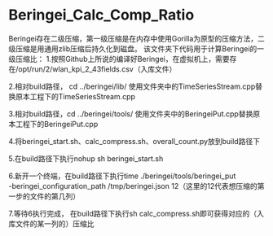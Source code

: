 # Beringei_Calc_Comp_Ratio
Beringei存在二级压缩，第一级压缩是在内存中使用Gorilla为原型的压缩方法，二级压缩是用通用zlib压缩后持久化到磁盘。
该文件夹下代码用于计算Beringei的一级压缩比：
1.按照Github上所说的编译好Beringei，在虚拟机上，需要存在/opt/run/2/wlan_kpi_2_43fields.csv（入库文件）

2.相对build路径， cd ../beringei/lib/ 使用文件夹中的TimeSeriesStream.cpp替换原本工程下的TimeSeriesStream.cpp

3.相对build路径，cd ../beringei/tools/ 使用文件夹中的BeringeiPut.cpp替换原本工程下的BeringeiPut.cpp

4.将beringei_start.sh、calc_compress.sh、overall_count.py放到build路径下

5.在build路径下执行nohup sh beringei_start.sh

6.新开一个终端，在build路径下执行time ./beringei/tools/beringei_put \
        -beringei_configuration_path /tmp/beringei.json 12（这里的12代表想压缩的第一步的文件的第几列）
        
7.等待6执行完成， 在build路径下执行sh calc_compress.sh即可获得对应的（入库文件的某一列的）压缩比
